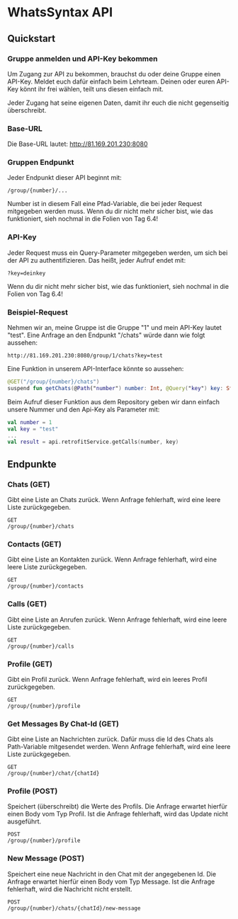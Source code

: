 # WhatsSyntax API

## Quickstart

### Gruppe anmelden und API-Key bekommen

Um Zugang zur API zu bekommen, brauchst du oder deine Gruppe einen API-Key. Meldet euch dafür
einfach
beim Lehrteam. Deinen oder euren API-Key könnt ihr frei wählen, teilt uns diesen einfach mit.

Jeder Zugang hat seine eigenen Daten, damit ihr euch die nicht gegenseitig überschreibt.

### Base-URL

Die Base-URL lautet: http://81.169.201.230:8080

### Gruppen Endpunkt

Jeder Endpunkt dieser API beginnt mit:

```
/group/{number}/...
```

Number ist in diesem Fall eine Pfad-Variable, die bei jeder Request mitgegeben werden muss.
Wenn du dir nicht mehr sicher bist, wie das funktioniert, sieh nochmal in die Folien von Tag 6.4!

### API-Key

Jeder Request muss ein Query-Parameter mitgegeben werden, um sich bei der API zu authentifizieren.
Das heißt, jeder Aufruf endet mit:

```
?key=deinkey
```

Wenn du dir nicht mehr sicher bist, wie das funktioniert, sieh nochmal in die Folien von Tag 6.4!

### Beispiel-Request

Nehmen wir an, meine Gruppe ist die Gruppe "1" und mein API-Key lautet "test".
Eine Anfrage an den Endpunkt "/chats" würde dann wie folgt aussehen:

```
http://81.169.201.230:8080/group/1/chats?key=test
```

Eine Funktion in unserem API-Interface könnte so aussehen:

```kotlin
@GET("/group/{number}/chats")
suspend fun getChats(@Path("number") number: Int, @Query("key") key: String): List<Chat>
```

Beim Aufruf dieser Funktion aus dem Repository geben wir dann einfach unsere Nummer und den Api-Key als Parameter mit:

```kotlin
val number = 1
val key = "test"
...
val result = api.retrofitService.getCalls(number, key)
```

## Endpunkte

### Chats (GET)

Gibt eine Liste an Chats zurück. Wenn Anfrage fehlerhaft, wird eine leere Liste zurückgegeben.

```
GET
/group/{number}/chats
```

### Contacts (GET)

Gibt eine Liste an Kontakten zurück. Wenn Anfrage fehlerhaft, wird eine leere Liste zurückgegeben.

```
GET
/group/{number}/contacts
```

### Calls (GET)

Gibt eine Liste an Anrufen zurück. Wenn Anfrage fehlerhaft, wird eine leere Liste zurückgegeben.

```
GET
/group/{number}/calls
```

### Profile (GET)

Gibt ein Profil zurück. Wenn Anfrage fehlerhaft, wird ein leeres Profil zurückgegeben.

```
GET
/group/{number}/profile
```

### Get Messages By Chat-Id (GET)

Gibt eine Liste an Nachrichten zurück. Dafür muss die Id des Chats als Path-Variable mitgesendet werden.
Wenn Anfrage fehlerhaft, wird eine leere Liste zurückgegeben.

```
GET
/group/{number}/chat/{chatId}
```

### Profile (POST)

Speichert (überschreibt) die Werte des Profils. Die Anfrage erwartet hierfür einen Body vom Typ Profil.
Ist die Anfrage fehlerhaft, wird das Update nicht ausgeführt.

```
POST
/group/{number}/profile
```

### New Message (POST)

Speichert eine neue Nachricht in den Chat mit der angegebenen Id. Die Anfrage erwartet hierfür einen Body vom Typ Message.
Ist die Anfrage fehlerhaft, wird die Nachricht nicht erstellt.

```
POST
/group/{number}/chats/{chatId}/new-message
```